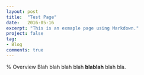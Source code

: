 ```yaml
---
layout: post
title:  "Test Page"
date:   2016-05-16
excerpt: "This is an exmaple page using Markdown."
project: false
tag:
- Blog
comments: true
---
```


% Overview
Blah blah blah blah **blablah** blah bla.
